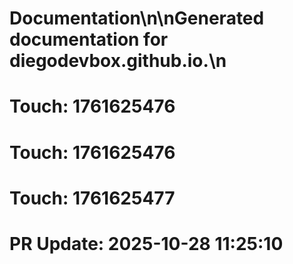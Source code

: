 # Documentation\n\nGenerated documentation for diegodevbox.github.io.\n

# Touch: 1761625476

# Touch: 1761625476

# Touch: 1761625477

# PR Update: 2025-10-28 11:25:10
